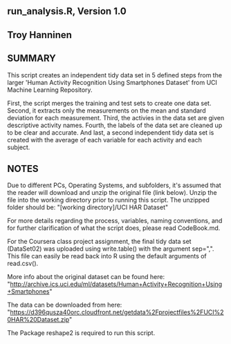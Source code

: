 run_analysis.R, Version 1.0
-------------------
Troy Hanninen
-------------------

SUMMARY
-------------------
This script creates an independent tidy data set in 5 defined steps
from the larger 'Human Activity Recognition Using Smartphones Dataset'
from UCI Machine Learning Repository.

First, the script merges the training and test sets to create one data
set.  Second, it extracts only the measurements on the mean and standard
deviation for each measurement. Third, the activies in the data set
are given descriptive activity names.  Fourth, the labels of the data set
are cleaned up to be clear and accurate.  And last, a second independent
tidy data set is created with the average of each variable for each 
activity and each subject.

NOTES
-------------------
Due to different PCs, Operating Systems, and subfolders, it's assumed that
the reader will download and unzip the original file (link below).  Unzip
the file into the working directory prior to running this script.  The
unzipped folder should be: "[working directory]/UCI HAR Dataset"

For more details regarding the process, variables, naming conventions, and for further
clarification of what the script does, please read CodeBook.md.

For the Coursera class project assignment, the final tidy data set (DataSet02)
was uploaded using write.table() with the argument sep=",".  This file can easily be
read back into R using the default arguments of read.csv().

More info about the original dataset can be found here:
"http://archive.ics.uci.edu/ml/datasets/Human+Activity+Recognition+Using+Smartphones"

The data can be downloaded from here:
"https://d396qusza40orc.cloudfront.net/getdata%2Fprojectfiles%2FUCI%20HAR%20Dataset.zip"

The Package reshape2 is required to run this script.
